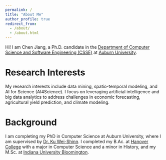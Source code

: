 ```yaml
---
permalink: /
title: "About Me"
author_profile: true
redirect_from: 
  - /about/
  - /about.html
---
```

Hi! I am Chen Jiang, a Ph.D. candidate in the [Department of Computer Science and Software Engineering (CSSE)](https://www.eng.auburn.edu/comp/#gsc.tab=0) at [Auburn University](https://eng.auburn.edu/).

Research Interests
======
My research interests include data mining, spatio-temporal modeling, and AI for Science (AI4Science). I focus on leveraging artificial intelligence and big data analytics to address challenges in economic forecasting, agricultural yield prediction, and climate modeling.

Background
======
I am completing my PhD in Computer Science at Auburn University, where I am supervised by [Dr. Ku Wei-Shinn](https://www.eng.auburn.edu/~weishinn/). I completed my B.Ac. at [Hanover College](https://www.hanover.edu/) with a major in Computer Science and a minor in History, and my M.Sc. at [Indiana University Bloomington](https://bloomington.iu.edu/index.html).
